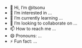 - 👋 Hi, I’m @itsonu
- 👀 I’m interested in ...
- 🌱 I’m currently learning ...
- 💞️ I’m looking to collaborate on ...
- 📫 How to reach me ...
- 😄 Pronouns: ...
- ⚡ Fun fact: ...

<!---
itsonu/itsonu is a ✨ special ✨ repository because its `README.md` (this file) appears on your GitHub profile.
You can click the Preview link to take a look at your changes.
--->
